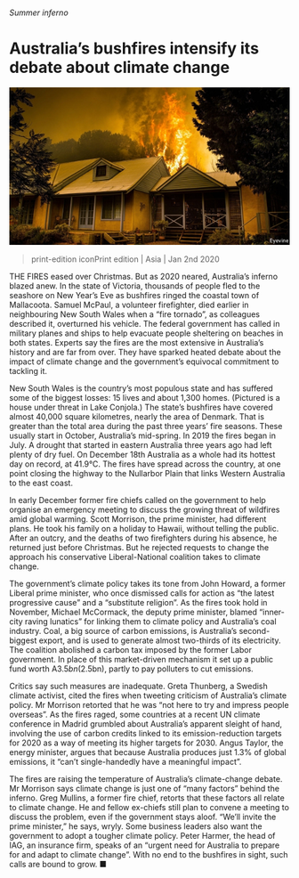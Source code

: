 ###### Summer inferno

# Australia’s bushfires intensify its debate about climate change 

![image](images/20200104_asp005.jpg) 

> print-edition iconPrint edition | Asia | Jan 2nd 2020 

THE FIRES eased over Christmas. But as 2020 neared, Australia’s inferno blazed anew. In the state of Victoria, thousands of people fled to the seashore on New Year’s Eve as bushfires ringed the coastal town of Mallacoota. Samuel McPaul, a volunteer firefighter, died earlier in neighbouring New South Wales when a “fire tornado”, as colleagues described it, overturned his vehicle. The federal government has called in military planes and ships to help evacuate people sheltering on beaches in both states. Experts say the fires are the most extensive in Australia’s history and are far from over. They have sparked heated debate about the impact of climate change and the government’s equivocal commitment to tackling it. 

New South Wales is the country’s most populous state and has suffered some of the biggest losses: 15 lives and about 1,300 homes. (Pictured is a house under threat in Lake Conjola.) The state’s bushfires have covered almost 40,000 square kilometres, nearly the area of Denmark. That is greater than the total area during the past three years’ fire seasons. These usually start in October, Australia’s mid-spring. In 2019 the fires began in July. A drought that started in eastern Australia three years ago had left plenty of dry fuel. On December 18th Australia as a whole had its hottest day on record, at 41.9°C. The fires have spread across the country, at one point closing the highway to the Nullarbor Plain that links Western Australia to the east coast. 

In early December former fire chiefs called on the government to help organise an emergency meeting to discuss the growing threat of wildfires amid global warming. Scott Morrison, the prime minister, had different plans. He took his family on a holiday to Hawaii, without telling the public. After an outcry, and the deaths of two firefighters during his absence, he returned just before Christmas. But he rejected requests to change the approach his conservative Liberal-National coalition takes to climate change. 

The government’s climate policy takes its tone from John Howard, a former Liberal prime minister, who once dismissed calls for action as “the latest progressive cause” and a “substitute religion”. As the fires took hold in November, Michael McCormack, the deputy prime minister, blamed “inner-city raving lunatics” for linking them to climate policy and Australia’s coal industry. Coal, a big source of carbon emissions, is Australia’s second-biggest export, and is used to generate almost two-thirds of its electricity. The coalition abolished a carbon tax imposed by the former Labor government. In place of this market-driven mechanism it set up a public fund worth A$3.5bn ($2.5bn), partly to pay polluters to cut emissions. 

Critics say such measures are inadequate. Greta Thunberg, a Swedish climate activist, cited the fires when tweeting criticism of Australia’s climate policy. Mr Morrison retorted that he was “not here to try and impress people overseas”. As the fires raged, some countries at a recent UN climate conference in Madrid grumbled about Australia’s apparent sleight of hand, involving the use of carbon credits linked to its emission-reduction targets for 2020 as a way of meeting its higher targets for 2030. Angus Taylor, the energy minister, argues that because Australia produces just 1.3% of global emissions, it “can’t single-handedly have a meaningful impact”. 

The fires are raising the temperature of Australia’s climate-change debate. Mr Morrison says climate change is just one of “many factors” behind the inferno. Greg Mullins, a former fire chief, retorts that these factors all relate to climate change. He and fellow ex-chiefs still plan to convene a meeting to discuss the problem, even if the government stays aloof. “We’ll invite the prime minister,” he says, wryly. Some business leaders also want the government to adopt a tougher climate policy. Peter Harmer, the head of IAG, an insurance firm, speaks of an “urgent need for Australia to prepare for and adapt to climate change”. With no end to the bushfires in sight, such calls are bound to grow. ■ 

